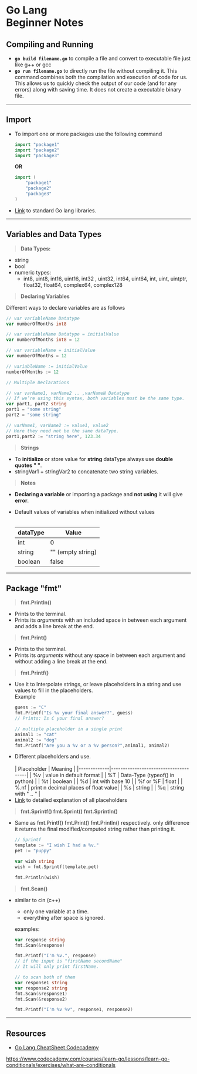Go Lang<br/> Beginner Notes
===========================


Compiling and Running
---------------------
-   **`go build filename.go`** to compile a file and convert to executable file just like g++ or gcc
-   **`go run filename.go`** to directly run the file without compiling it.  This command combines both the compilation and execution of code for us. This allows us to quickly check the output of our code (and for any errors) along with saving time. It does not create a executable binary file. 

------
Import
------

-   To import one or more packages use the following command
    ``` go
    import "package1"
    import "package2"
    import "package3"
    ```
    **OR**
    ``` go
    import (
        "package1"
        "package2"
        "package3"
    )
    ```
-   [Link](https://golang.org/pkg/) to standard Go lang libraries.

------------------------
Variables and Data Types
------------------------

>   **Data Types:**

-   string
-   bool
-   numeric types:
    -   int8, uint8, int16, uint16, int32 , uint32, int64, uint64, int, uint, uintptr, float32, float64, complex64, complex128

>   **Declaring Variables**

Different ways to declare variables are as follows
``` go
// var variableName Datatype
var numberOfMonths int8

// var variableName Datatype = initialValue
var numberOfMonths int8 = 12

// var variableName = initialValue
var numberOfMonths = 12

// variableName := initialValue
numberOfMonths := 12

// Multiple Declarations

// var varName1, varName2 .. ,varNameN Datatype
// If we’re using this syntax, both variables must be the same type.
var part1, part2 string
part1 = "some string"
part2 = "some string"

// varName1, varName2 := value1, value2
// Here they need not be the same dataType.
part1,part2 := "string here", 123.34

```

>   **Strings**

-   To **initialize** or store value for **string** dataType always use **double quotes " "**.
-   stringVar1 + stringVar2 to concatenate two string variables.

>   **Notes**

-   **Declaring a variable** or importing a package and **not using** it will give **error**.
-   Default values of variables when initialized without values<br><br>
    
    | dataType | Value             |
    |----------|-------------------|
    | int      | 0                 |
    | string   | "" (empty string) |
    | boolean  | false             |

-------------
Package "fmt"
-------------

>   **fmt.Println()**

-   Prints to the terminal.
-   Prints its *arguments* with an included space in between each argument and adds a line break at the end.

>   **fmt.Print()**

-   Prints to the terminal.
-   Prints its *arguments* without any space in between each argument and without adding a line break at the end.

>   **fmt.Printf()** 

-   Use it to Interpolate strings, or leave placeholders in a string and use values to fill in the placeholders.<br> Example
    ``` go
    guess := "C"
    fmt.Printf("Is %v your final answer?", guess)
    // Prints: Is C your final answer?

    // multiple placeholder in a single print
    animal1 := "cat"
    animal2 := "dog"
    fmt.Printf("Are you a %v or a %v person?",animal1, animal2)
    ```
-   Different placeholders and use.<br/><br/>
    | Placeholder | Meaning                              |
    |-------------|--------------------------------------|
    | %v          | value in default format              |
    | %T          | Data-Type (typeof() in python)       |
    | %t          | boolean                              |
    | %d          | int with base 10                     |
    | %f or %F    | float                                |
    | %.nf        | print n decimal places of float value|
    | %s          | string                               |
    | %q          | string with " .. "                   |
-   [Link](https://golang.org/pkg/fmt/#hdr-Printing) to detailed explanation of all placeholders

>   **fmt.Sprintf() fmt.Sprint() fmt.Sprintln()**

-   Same as fmt.Printf() fmt.Print() fmt.Println() respectively. only difference it returns the final modified/computed string rather than printing it.
    ``` go
    // Sprintf
    template := "I wish I had a %v."
    pet := "puppy"
    
    var wish string
    wish = fmt.Sprintf(template,pet)

    fmt.Println(wish)
    ```

>   **fmt.Scan()**

-   similar to cin (c++)
    -   only one variable at a time.
    -   everything after space is ignored.

    examples:
    ``` go
    var response string 
    fmt.Scan(&response)

    fmt.Printf("I'm %v.", response)
    // if the input is "firstName secondName" 
    // It will only print firstName.

    // to scan both of them
    var response1 string 
    var response2 string 
    fmt.Scan(&response1)
    fmt.Scan(&response2)

    fmt.Printf("I'm %v %v", response1, response2) 
    ```

--------
Resources
---------

-   [Go Lang CheatSheet Codecademy](https://www.codecademy.com/learn/learn-go/modules/learn-go-introduction/cheatsheet)

https://www.codecademy.com/courses/learn-go/lessons/learn-go-conditionals/exercises/what-are-conditionals